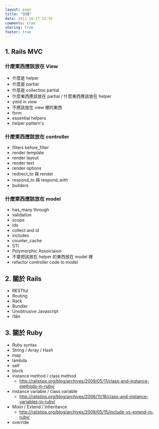 ```yaml
---
layout: page
title: "目錄"
date: 2011-10-17 15:55
comments: true
sharing: true
footer: true
---
```



## 1. Rails MVC

### 什麼東西應該放在 View

- 什麼是 helper
- 什麼是 partial
- 什麼是 collection partial
- 什麼東西應該放在 partial / 什麼東西應該放在 helper
- yield in view
- 不應該放在 view 裡的東西
- form
- essential helpers
- helper pattern's

### 什麼東西應該放在 controller
- filters before_filter
- render template
- render layout
- render text
- render options
- redirect_to 與 render
- respond_to 與 respond_with 
- builders

### 什麼東西應該放在 model

- has_many through
- validation
- scope
- ids
- collect and id
- includes 
- counter_cache
- STI
- Polymorphic Assoiciaion
- 不要把該放在 helper 的東西放在 model 裡
- refactor controller code to model

## 2. 關於 Rails

* RESTful
* Routing
* Rack
* Bundler
* Unobtrusive Javascript
* I18n

## 3. 關於 Ruby
* Ruby syntax
* String / Array / Hash
* map
* lambda
* self
* block
* instance method / class method
  - <http://railstips.org/blog/archives/2009/05/11/class-and-instance-methods-in-ruby/>
* instance variable / class variable
  - <http://railstips.org/blog/archives/2006/11/18/class-and-instance-variables-in-ruby/>
* Mixin / Extend / Inheritance
  - <http://railstips.org/blog/archives/2009/05/15/include-vs-extend-in-ruby/>
* override
